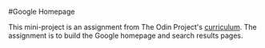 #Google Homepage

This mini-project is an assignment from The Odin Project's [curriculum](http://www.theodinproject.com/courses/web-development-101/lessons/html-css). 
The assignment is to build the Google homepage and search results pages.


